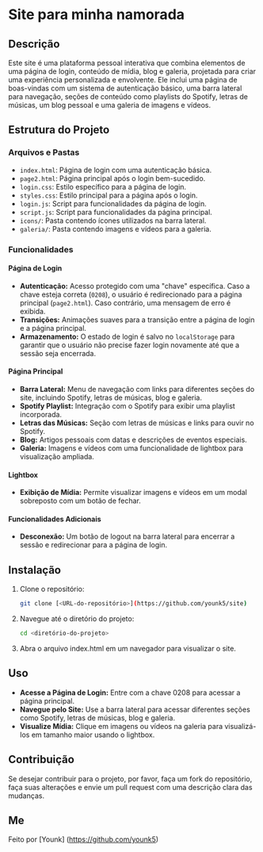 # Site para minha namorada

## Descrição

Este site é uma plataforma pessoal interativa que combina elementos de uma página de login, conteúdo de mídia, blog e galeria, projetada para criar uma experiência personalizada e envolvente. Ele inclui uma página de boas-vindas com um sistema de autenticação básico, uma barra lateral para navegação, seções de conteúdo como playlists do Spotify, letras de músicas, um blog pessoal e uma galeria de imagens e vídeos.

## Estrutura do Projeto

### Arquivos e Pastas

- `index.html`: Página de login com uma autenticação básica.
- `page2.html`: Página principal após o login bem-sucedido.
- `login.css`: Estilo específico para a página de login.
- `styles.css`: Estilo principal para a página após o login.
- `login.js`: Script para funcionalidades da página de login.
- `script.js`: Script para funcionalidades da página principal.
- `icons/`: Pasta contendo ícones utilizados na barra lateral.
- `galeria/`: Pasta contendo imagens e vídeos para a galeria.

### Funcionalidades

#### Página de Login
- **Autenticação:** Acesso protegido com uma "chave" específica. Caso a chave esteja correta (`0208`), o usuário é redirecionado para a página principal (`page2.html`). Caso contrário, uma mensagem de erro é exibida.
- **Transições:** Animações suaves para a transição entre a página de login e a página principal.
- **Armazenamento:** O estado de login é salvo no `localStorage` para garantir que o usuário não precise fazer login novamente até que a sessão seja encerrada.

#### Página Principal
- **Barra Lateral:** Menu de navegação com links para diferentes seções do site, incluindo Spotify, letras de músicas, blog e galeria.
- **Spotify Playlist:** Integração com o Spotify para exibir uma playlist incorporada.
- **Letras das Músicas:** Seção com letras de músicas e links para ouvir no Spotify.
- **Blog:** Artigos pessoais com datas e descrições de eventos especiais.
- **Galeria:** Imagens e vídeos com uma funcionalidade de lightbox para visualização ampliada.

#### Lightbox
- **Exibição de Mídia:** Permite visualizar imagens e vídeos em um modal sobreposto com um botão de fechar.

#### Funcionalidades Adicionais
- **Desconexão:** Um botão de logout na barra lateral para encerrar a sessão e redirecionar para a página de login.

## Instalação

1. Clone o repositório:
   ```bash
   git clone [<URL-do-repositório>](https://github.com/younk5/site)
2. Navegue até o diretório do projeto:
   ```bash
   cd <diretório-do-projeto>
3. Abra o arquivo index.html em um navegador para visualizar o site.

## Uso

- **Acesse a Página de Login:** Entre com a chave 0208 para acessar a página principal.
- **Navegue pelo Site:** Use a barra lateral para acessar diferentes seções como Spotify, letras de músicas, blog e galeria.
- **Visualize Mídia:** Clique em imagens ou vídeos na galeria para visualizá-los em tamanho maior usando o lightbox.

## Contribuição
Se desejar contribuir para o projeto, por favor, faça um fork do repositório, faça suas alterações e envie um pull request com uma descrição clara das mudanças.

## Me

Feito por [Younk] (https://github.com/younk5)
